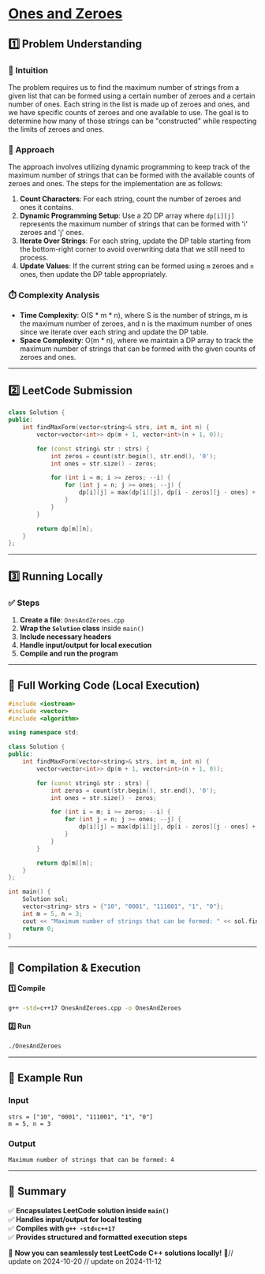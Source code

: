 # **[Ones and Zeroes](https://leetcode.com/problems/ones-and-zeroes/description/)**  

## **1️⃣ Problem Understanding**  
### **📌 Intuition**  
The problem requires us to find the maximum number of strings from a given list that can be formed using a certain number of zeroes and a certain number of ones. Each string in the list is made up of zeroes and ones, and we have specific counts of zeroes and one available to use. The goal is to determine how many of those strings can be "constructed" while respecting the limits of zeroes and ones.

### **🚀 Approach**  
The approach involves utilizing dynamic programming to keep track of the maximum number of strings that can be formed with the available counts of zeroes and ones. The steps for the implementation are as follows:

1. **Count Characters**: For each string, count the number of zeroes and ones it contains.
2. **Dynamic Programming Setup**: Use a 2D DP array where `dp[i][j]` represents the maximum number of strings that can be formed with 'i' zeroes and 'j' ones.
3. **Iterate Over Strings**: For each string, update the DP table starting from the bottom-right corner to avoid overwriting data that we still need to process.
4. **Update Values**: If the current string can be formed using `m` zeroes and `n` ones, then update the DP table appropriately.

### **⏱️ Complexity Analysis**  
- **Time Complexity**: O(S * m * n), where S is the number of strings, m is the maximum number of zeroes, and n is the maximum number of ones since we iterate over each string and update the DP table.
- **Space Complexity**: O(m * n), where we maintain a DP array to track the maximum number of strings that can be formed with the given counts of zeroes and ones.

---  

## **2️⃣ LeetCode Submission**  
```cpp
class Solution {
public:
    int findMaxForm(vector<string>& strs, int m, int n) {
        vector<vector<int>> dp(m + 1, vector<int>(n + 1, 0));

        for (const string& str : strs) {
            int zeros = count(str.begin(), str.end(), '0');
            int ones = str.size() - zeros;

            for (int i = m; i >= zeros; --i) {
                for (int j = n; j >= ones; --j) {
                    dp[i][j] = max(dp[i][j], dp[i - zeros][j - ones] + 1);
                }
            }
        }

        return dp[m][n];
    }
};  
```  

---  

## **3️⃣ Running Locally**  
### **✅ Steps**  
1. **Create a file**: `OnesAndZeroes.cpp`  
2. **Wrap the `Solution` class** inside `main()`  
3. **Include necessary headers**  
4. **Handle input/output for local execution**  
5. **Compile and run the program**  

---  

## **📝 Full Working Code (Local Execution)**  
```cpp
#include <iostream>
#include <vector>
#include <algorithm>

using namespace std;

class Solution {
public:
    int findMaxForm(vector<string>& strs, int m, int n) {
        vector<vector<int>> dp(m + 1, vector<int>(n + 1, 0));

        for (const string& str : strs) {
            int zeros = count(str.begin(), str.end(), '0');
            int ones = str.size() - zeros;

            for (int i = m; i >= zeros; --i) {
                for (int j = n; j >= ones; --j) {
                    dp[i][j] = max(dp[i][j], dp[i - zeros][j - ones] + 1);
                }
            }
        }

        return dp[m][n];
    }
};

int main() {
    Solution sol;
    vector<string> strs = {"10", "0001", "111001", "1", "0"};
    int m = 5, n = 3;
    cout << "Maximum number of strings that can be formed: " << sol.findMaxForm(strs, m, n) << endl;
    return 0;
}  
```  

---  

## **🔧 Compilation & Execution**  
#### **1️⃣ Compile**  
```bash
g++ -std=c++17 OnesAndZeroes.cpp -o OnesAndZeroes
```  

#### **2️⃣ Run**  
```bash
./OnesAndZeroes
```  

---  

## **🎯 Example Run**  
### **Input**  
```
strs = ["10", "0001", "111001", "1", "0"]
m = 5, n = 3
```  
### **Output**  
```
Maximum number of strings that can be formed: 4
```  

---  

## **📌 Summary**  
✅ **Encapsulates LeetCode solution inside `main()`**  
✅ **Handles input/output for local testing**  
✅ **Compiles with `g++ -std=c++17`**  
✅ **Provides structured and formatted execution steps**  

🚀 **Now you can seamlessly test LeetCode C++ solutions locally!** 🚀// update on 2024-10-20
// update on 2024-11-12
